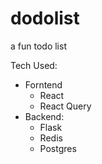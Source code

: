 # dodolist
a fun todo list 

Tech Used:
- Forntend
  - React
  - React Query
- Backend:
  - Flask
  - Redis
  - Postgres
